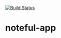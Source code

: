 [![Build Status](https://travis-ci.org/thinkful-ei25/arun-noteful-v1.svg?branch=master)](https://travis-ci.org/thinkful-ei25/arun-noteful-v1)

# noteful-app
